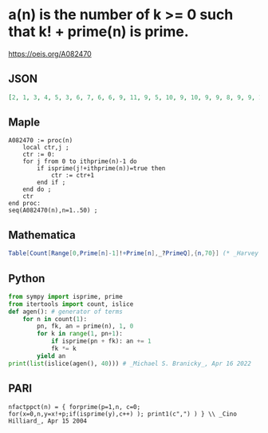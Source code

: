 # a\(n\) is the number of k \>\= 0 such that k\! \+ prime\(n\) is prime\.
https://oeis.org/A082470
## JSON
```JSON
[2, 1, 3, 4, 5, 3, 6, 7, 6, 6, 9, 11, 9, 5, 10, 9, 10, 9, 9, 8, 9, 9, 11, 8, 10, 10, 12, 16, 12, 10, 10, 13, 14, 14, 16, 11, 12, 9, 15, 10, 9, 8, 12, 9, 10, 6, 8, 7, 14, 13, 10, 21, 15, 9, 13, 11, 9, 19, 12, 13, 16, 11, 19, 17, 9, 13]
```
## Maple
```Maple
A082470 := proc(n)
    local ctr,j ;
    ctr := 0:
    for j from 0 to ithprime(n)-1 do
        if isprime(j!+ithprime(n))=true then
            ctr := ctr+1
        end if ;
    end do ;
    ctr
end proc:
seq(A082470(n),n=1..50) ;
```
## Mathematica
```Mathematica
Table[Count[Range[0,Prime[n]-1]!+Prime[n],_?PrimeQ],{n,70}] (* _Harvey P. Dale_, Feb 06 2019 *)
```
## Python
```Python
from sympy import isprime, prime
from itertools import count, islice
def agen(): # generator of terms
    for n in count(1):
        pn, fk, an = prime(n), 1, 0
        for k in range(1, pn+1):
            if isprime(pn + fk): an += 1
            fk *= k
        yield an
print(list(islice(agen(), 40))) # _Michael S. Branicky_, Apr 16 2022
```
## PARI
```PARI
nfactppct(n) = { forprime(p=1,n, c=0; for(x=0,n,y=x!+p;if(isprime(y),c++) ); print1(c",") ) } \\ _Cino Hilliard_, Apr 15 2004
```
